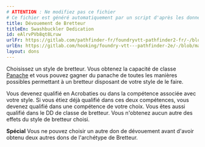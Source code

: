 ```yaml
---
# ATTENTION : Ne modifiez pas ce fichier
# Ce fichier est généré automatiquement par un script d'après les données du module Foundry VTT officiel et de sa traduction
title: Dévouement de Bretteur
titleEn: Swashbuckler Dedication
id: eAlrvPVb8qt8Lruw
urlFr: https://gitlab.com/pathfinder-fr/foundryvtt-pathfinder2-fr/-/blob/master/data/feats/eAlrvPVb8qt8Lruw.htm
urlEn: https://gitlab.com/hooking/foundry-vtt---pathfinder-2e/-/blob/master/packs/data/feats.db/swashbuckler-dedication.json
layout: dons
---
```

Choisissez un style de bretteur. Vous obtenez la capacité de classe [Panache](../capacité-classe/panache.md) et vous pouvez gagner du panache de toutes les manières possibles permettant à un bretteur disposant de votre style de le faire.

Vous devenez qualifié en Acrobaties ou dans la compétence associée avec votre style. Si vous étiez déjà qualifié dans ces deux compétences, vous devenez qualifié dans une compétence de votre choix. Vous êtes aussi qualifié dans le DD de classe de bretteur. Vous n'obtenez aucun autre des effets du style de bretteur choisi.

**Spécial** Vous ne pouvez choisir un autre don de dévouement avant d'avoir obtenu deux autres dons de l'archétype de Bretteur.
